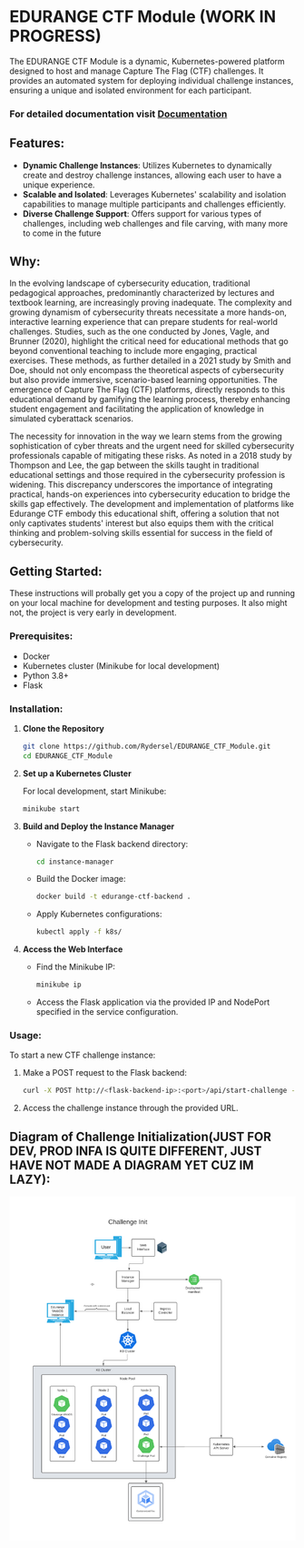 # EDURANGE CTF Module (WORK IN PROGRESS)



The EDURANGE CTF Module is a dynamic, Kubernetes-powered platform designed to host and manage Capture The Flag (CTF) challenges. It provides an automated system for deploying individual challenge instances, ensuring a unique and isolated environment for each participant.

### For detailed documentation visit [Documentation](https://github.com/Rydersel/EDURANGE_CTF_Module/wiki)

## Features:

- **Dynamic Challenge Instances**: Utilizes Kubernetes to dynamically create and destroy challenge instances, allowing each user to have a unique experience.
- **Scalable and Isolated**: Leverages Kubernetes' scalability and isolation capabilities to manage multiple participants and challenges efficiently.
- **Diverse Challenge Support**: Offers support for various types of challenges, including web challenges and file carving, with many more to come in the future

## Why:

In the evolving landscape of cybersecurity education, traditional pedagogical approaches, predominantly characterized by lectures and textbook learning, are increasingly proving inadequate. The complexity and growing dynamism of cybersecurity threats necessitate a more hands-on, interactive learning experience that can prepare students for real-world challenges. Studies, such as the one conducted by Jones, Vagle, and Brunner (2020), highlight the critical need for educational methods that go beyond conventional teaching to include more engaging, practical exercises. These methods, as further detailed in a 2021 study by Smith and Doe, should not only encompass the theoretical aspects of cybersecurity but also provide immersive, scenario-based learning opportunities. The emergence of Capture The Flag (CTF) platforms, directly responds to this educational demand by gamifying the learning process, thereby enhancing student engagement and facilitating the application of knowledge in simulated cyberattack scenarios.

The necessity for innovation in the way we learn stems from the growing sophistication of cyber threats and the urgent need for skilled cybersecurity professionals capable of mitigating these risks. As noted in a 2018 study by Thompson and Lee, the gap between the skills taught in traditional educational settings and those required in the cybersecurity profession is widening. This discrepancy underscores the importance of integrating practical, hands-on experiences into cybersecurity education to bridge the skills gap effectively. The development and implementation of platforms like Edurange CTF embody this educational shift, offering a solution that not only captivates students' interest but also equips them with the critical thinking and problem-solving skills essential for success in the field of cybersecurity.


## Getting Started:

These instructions will probally get you a copy of the project up and running on your local machine for development and testing purposes. It also might not, the project is very early in development.



### Prerequisites:

- Docker
- Kubernetes cluster (Minikube for local development)
- Python 3.8+
- Flask

### Installation:

1. **Clone the Repository**

    ```bash
    git clone https://github.com/Rydersel/EDURANGE_CTF_Module.git
    cd EDURANGE_CTF_Module
    ```

2. **Set up a Kubernetes Cluster**

    For local development, start Minikube:

    ```bash
    minikube start
    ```

3. **Build and Deploy the Instance Manager**

    - Navigate to the Flask backend directory:

      ```bash
      cd instance-manager
      ```

    - Build the Docker image:

      ```bash
      docker build -t edurange-ctf-backend .
      ```

    - Apply Kubernetes configurations:

      ```bash
      kubectl apply -f k8s/
      ```

4. **Access the Web Interface**

    - Find the Minikube IP:

      ```bash
      minikube ip
      ```

    - Access the Flask application via the provided IP and NodePort specified in the service configuration.

### Usage:

To start a new CTF challenge instance:

1. Make a POST request to the Flask backend:

    ```bash
    curl -X POST http://<flask-backend-ip>:<port>/api/start-challenge -H "Content-Type: application/json" -d '{"user_id": "<user_id>"}'
    ```

2. Access the challenge instance through the provided URL.

## Diagram of Challenge Initialization(JUST FOR DEV, PROD INFA IS QUITE DIFFERENT, JUST HAVE NOT MADE A DIAGRAM YET CUZ IM LAZY): 
![Diagram](assets/Framework-Diagram.png "Diagram")

